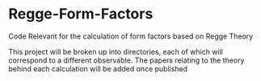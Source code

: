 # Regge-Form-Factors
Code Relevant for the calculation of form factors based on Regge Theory

This project will be broken up into directories, each of which will correspond to a different observable. The papers relating to the theory behind each calculation will be added once published 
